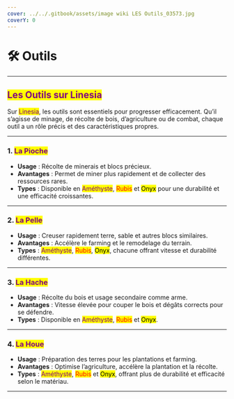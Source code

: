 ```yaml
---
cover: ../../.gitbook/assets/image wiki LES Outils_03573.jpg
coverY: 0
---
```


# 🛠️ Outils

***

## <mark style="color:purple;">Les Outils sur Linesia</mark>

Sur <mark style="color:purple;">Linesia</mark>, les outils sont essentiels pour progresser efficacement. Qu’il s’agisse de minage, de récolte de bois, d’agriculture ou de combat, chaque outil a un rôle précis et des caractéristiques propres.

***

### 1. <mark style="color:purple;">La Pioche</mark>

* **Usage** : Récolte de minerais et blocs précieux.
* **Avantages** : Permet de miner plus rapidement et de collecter des ressources rares.
* **Types** : Disponible en <mark style="color:purple;">Améthyste</mark>, <mark style="color:red;">Rubis</mark> et <mark style="color:$danger;">Onyx</mark> pour une durabilité et une efficacité croissantes.

***

### 2. <mark style="color:purple;">La Pelle</mark>

* **Usage** : Creuser rapidement terre, sable et autres blocs similaires.
* **Avantages** : Accélère le farming et le remodelage du terrain.
* **Types** : <mark style="color:purple;">Améthyste</mark>, <mark style="color:red;">Rubis</mark>, <mark style="color:$danger;">Onyx</mark>, chacune offrant vitesse et durabilité différentes.

***

### 3. <mark style="color:purple;">La Hache</mark>

* **Usage** : Récolte du bois et usage secondaire comme arme.
* **Avantages** : Vitesse élevée pour couper le bois et dégâts corrects pour se défendre.
* **Types** : Disponible en <mark style="color:purple;">Améthyste</mark>, <mark style="color:red;">Rubis</mark> et <mark style="color:$danger;">Onyx</mark>.

***

### 4. <mark style="color:purple;">La Houe</mark>

* **Usage** : Préparation des terres pour les plantations et farming.
* **Avantages** : Optimise l’agriculture, accélère la plantation et la récolte.
* **Types** : <mark style="color:purple;">Améthyste</mark>, <mark style="color:red;">Rubis</mark> et <mark style="color:$danger;">Onyx</mark>, offrant plus de durabilité et efficacité selon le matériau.

***
